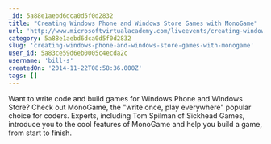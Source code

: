 ```yaml
---
_id: 5a88e1aebd6dca0d5f0d2832
title: "Creating Windows Phone and Windows Store Games with MonoGame"
url: 'http://www.microsoftvirtualacademy.com/liveevents/creating-windows-phone-and-windows-store-games-with-monogame'
category: 5a88e1aebd6dca0d5f0d2832
slug: 'creating-windows-phone-and-windows-store-games-with-monogame'
user_id: 5a83ce59d6eb0005c4ecda2c
username: 'bill-s'
createdOn: '2014-11-22T08:58:36.000Z'
tags: []
---
```


Want to write code and build games for Windows Phone and Windows Store? Check out MonoGame, the "write once, play everywhere" popular choice for coders. Experts, including Tom Spilman of Sickhead Games, introduce you to the cool features of MonoGame and help you build a game, from start to finish.
